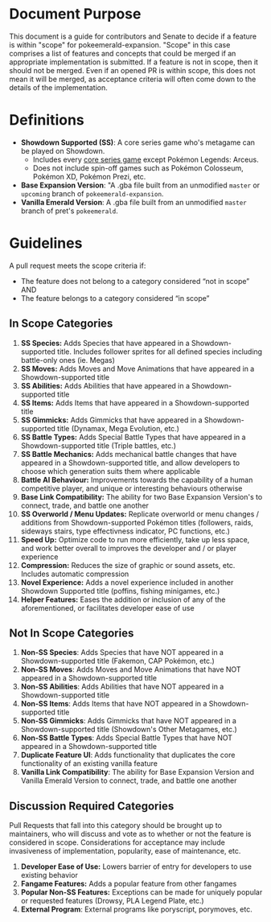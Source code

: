 # Document Purpose

This document is a guide for contributors and Senate to decide if a feature is within "scope" for pokeemerald-expansion. "Scope" in this case comprises a list of features and concepts that could be merged if an appropriate implementation is submitted. If a feature is not in scope, then it should not be merged. Even if an opened PR is within scope, this does not mean it will be merged, as acceptance criteria will often come down to the details of the implementation.

# Definitions

* **Showdown Supported (SS)**: A core series game who's metagame can be played on Showdown.
  * Includes every [core series game](https://bulbapedia.bulbagarden.net/wiki/Core_series#List_of_core_series_games) except Pokémon Legends: Arceus.  
  * Does not include spin-off games such as Pokémon Colosseum, Pokémon XD, Pokémon Prezi, etc.
* **Base Expansion Version**: "A .gba file built from an unmodified `master` or `upcoming` branch of `pokeemerald-expansion`.  
* **Vanilla Emerald Version**: A .gba file built from an unmodified `master` branch of pret's `pokeemerald`.

# Guidelines

A pull request meets the scope criteria if:
* The feature does not belong to a category considered “not in scope” AND
* The feature belongs to a category considered “in scope”

## In Scope Categories

1. **SS Species:** Adds Species that have appeared in a Showdown-supported title. Includes follower sprites for all defined species including battle-only ones (ie. Megas)
2. **SS Moves:** Adds Moves and Move Animations that have appeared in a Showdown-supported title  
3. **SS Abilities:** Adds Abilities that have appeared in a Showdown-supported title  
4. **SS Items:** Adds Items that have appeared in a Showdown-supported title  
5. **SS Gimmicks:** Adds Gimmicks that have appeared in a Showdown-supported title (Dynamax, Mega Evolution, etc.) 
6. **SS Battle Types:** Adds Special Battle Types that have appeared in a Showdown-supported title (Triple battles, etc.)
7. **SS Battle Mechanics:** Adds mechanical battle changes that have appeared in a Showdown-supported title, and allow developers to choose which generation suits them where applicable
8. **Battle AI Behaviour:** Improvements towards the capability of a human competitive player, and unique or interesting behaviours otherwise
9. **Base Link Compatibility:** The ability for two Base Expansion Version's to connect, trade, and battle one another  
10. **SS Overworld / Menu Updates:** Replicate overworld or menu changes / additions from Showdown-supported Pokémon titles (followers, raids, sideways stairs, type effectivness indicator, PC functions, etc.)
11. **Speed Up:** Optimize code to run more efficiently, take up less space, and work better overall to improves the developer and / or player experience
12. **Compression:** Reduces the size of graphic or sound assets, etc. Includes automatic compression
13. **Novel Experience:** Adds a novel experience included in another Showdown Supported title (poffins, fishing minigames, etc.)
15. **Helper Features:** Eases the addition or inclusion of any of the aforementioned, or facilitates developer ease of use

## Not In Scope Categories

1. **Non-SS Species**: Adds Species that have NOT appeared in a Showdown-supported title (Fakemon, CAP Pokémon, etc.)
2. **Non-SS Moves**: Adds Moves and Move Animations that have NOT appeared in a Showdown-supported title
3. **Non-SS Abilities**: Adds Abilities that have NOT appeared in a Showdown-supported title
4. **Non-SS Items**: Adds Items that have NOT appeared in a Showdown-supported title
5. **Non-SS Gimmicks**: Adds Gimmicks that have NOT appeared in a Showdown-supported title (Showdown's Other Metagames, etc.)
6. **Non-SS Battle Types**: Adds Special Battle Types that have NOT appeared in a Showdown-supported title  
7. **Duplicate Feature UI**: Adds functionality that duplicates the core functionality of an existing vanilla feature
8. **Vanilla Link Compatibility**: The ability for Base Expansion Version and Vanilla Emerald Version to connect, trade, and battle one another

## Discussion Required Categories

Pull Requests that fall into this category should be brought up to maintainers, who will discuss and vote as to whether or not the feature is considered in scope. Considerations for acceptance may include invasiveness of implementation, popularity, ease of maintenance, etc.

1. **Developer Ease of Use:** Lowers barrier of entry for developers to use existing behavior  
2. **Fangame Features:** Adds a popular feature from other fangames  
3. **Popular Non-SS Features:** Exceptions can be made for uniquely popular or requested features (Drowsy, PLA Legend Plate, etc.)
4. **External Program**: External programs like poryscript, porymoves, etc.

